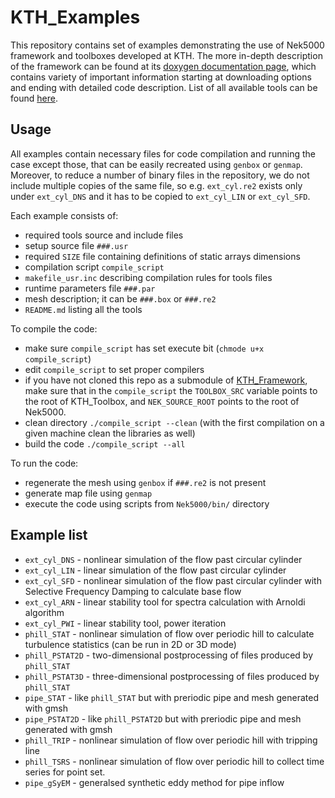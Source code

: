 # KTH_Examples

This repository contains set of examples demonstrating the use of Nek5000 framework and toolboxes developed at KTH.
The more in-depth description of the framework can be found at its [doxygen documentation page](https://kth-nek5000.github.io/KTH_Framework/index.html), 
which contains variety of important information starting at downloading options and ending with detailed code description.
List of all available tools can be found [here](https://kth-nek5000.github.io/KTH_Framework/modules.html).

## Usage

All examples contain necessary files for code compilation and running the case except those, that can be easily recreated
using `genbox` or `genmap`. Moreover, to reduce a number of binary files in the repository, we do not include multiple copies
of the same file, so e.g. `ext_cyl.re2` exists only under `ext_cyl_DNS` and it has to be copied to `ext_cyl_LIN` or `ext_cyl_SFD`.

Each example consists of:
* required tools source and include files
* setup source file `###.usr`
* required `SIZE` file containing definitions of static arrays dimensions
* compilation script `compile_script`
* `makefile_usr.inc` describing compilation rules for tools files
* runtime parameters file `###.par`
* mesh description; it can be `###.box` or `###.re2`
* `README.md` listing all the tools

To compile the code:
* make sure `compile_script` has set execute bit (`chmode u+x compile_script`)
* edit `compile_script` to set proper compilers
* if you have not cloned this repo as a submodule of [KTH_Framework](https://github.com/KTH-Nek5000/KTH_Framework), make sure that
in the `compile_script` the `TOOLBOX_SRC` variable points to the root of KTH_Toolbox, and `NEK_SOURCE_ROOT` points to the root of Nek5000.
* clean directory `./compile_script --clean` (with the first compilation on a given machine clean the libraries as well)
* build the code `./compile_script --all`

To run the code:
* regenerate the mesh using `genbox` if `###.re2` is not present
* generate map file using `genmap`
* execute the code using scripts from `Nek5000/bin/` directory

## Example list
* `ext_cyl_DNS` - nonlinear simulation of the flow past circular cylinder
* `ext_cyl_LIN` - linear simulation of the flow past circular cylinder
* `ext_cyl_SFD` - nonlinear simulation of the flow past circular cylinder with Selective Frequency Damping to calculate base flow
* `ext_cyl_ARN` - linear stability tool for spectra calculation with Arnoldi algorithm
* `ext_cyl_PWI` - linear stability tool, power iteration 
* `phill_STAT`  - nonlinear simulation of flow over periodic hill to calculate turbulence statistics (can be run in 2D or 3D mode)
* `phill_PSTAT2D`  - two-dimensional postprocessing of files produced by `phill_STAT`
* `phill_PSTAT3D`  - three-dimensional postprocessing of files produced by `phill_STAT`
* `pipe_STAT` - like `phill_STAT` but with preriodic pipe and mesh generated with gmsh
* `pipe_PSTAT2D` - like `phill_PSTAT2D` but with preriodic pipe and mesh generated with gmsh
* `phill_TRIP`  - nonlinear simulation of flow over periodic hill with tripping line
* `phill_TSRS`  - nonlinear simulation of flow over periodic hill to collect time series for point set.
* `pipe_gSyEM`  - generalsed synthetic eddy method for pipe inflow
